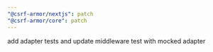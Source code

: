 ```yaml
---
"@csrf-armor/nextjs": patch
"@csrf-armor/core": patch
---
```


add adapter tests and update middleware test with mocked adapter